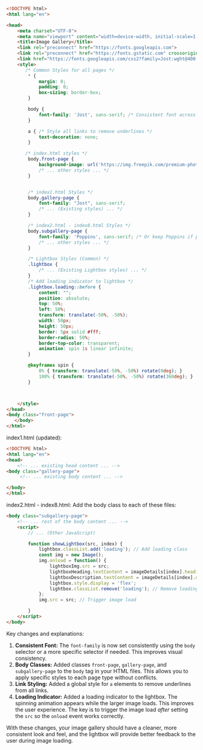 ```html
<!DOCTYPE html>
<html lang="en">

<head>
    <meta charset="UTF-8">
    <meta name="viewport" content="width=device-width, initial-scale=1.0">
    <title>Image Gallery</title>
    <link rel="preconnect" href="https://fonts.googleapis.com">
    <link rel="preconnect" href="https://fonts.gstatic.com" crossorigin>
    <link href="https://fonts.googleapis.com/css2?family=Jost:wght@400;700&family=Raleway+Dots&display=swap" rel="stylesheet">
    <style>
       /* Common Styles for all pages */
        * {
            margin: 0;
            padding: 0;
            box-sizing: border-box;
        }

        body {
            font-family: 'Jost', sans-serif; /* Consistent font across pages */
        }

        a { /* Style all links to remove underlines */
            text-decoration: none;
        }

       /* index.html styles */
        body.front-page {
            background-image: url('https://img.freepik.com/premium-photo/realistic-navy-blue-glitter-background-36294593ht-6f20b8-background-generative-ai_913266-47502.jpg');
            /* ... other styles ... */
        }


        /* index1.html Styles */
        body.gallery-page {
            font-family: "Jost", sans-serif;
            /* ... (Existing styles) ... */
        }

        /* index2.html - index8.html Styles */
        body.subgallery-page {
            font-family: 'Poppins', sans-serif; /* Or keep Poppins if preferred */
            /* ... other styles ... */
        }

        /* Lightbox Styles (Common) */
        .lightbox {
            /* ... (Existing Lightbox styles) ... */
        }
        /* Add loading indicator to lightbox */
        .lightbox.loading::before {
            content: "";
            position: absolute;
            top: 50%;
            left: 50%;
            transform: translate(-50%, -50%);
            width: 50px;
            height: 50px;
            border: 5px solid #fff;
            border-radius: 50%;
            border-top-color: transparent;
            animation: spin 1s linear infinite;
        }

        @keyframes spin {
            0% { transform: translate(-50%, -50%) rotate(0deg); }
            100% { transform: translate(-50%, -50%) rotate(360deg); }
        }



    </style>
</head>
<body class="front-page">
   </body>
</html>

```


index1.html (updated):

```html
<!DOCTYPE html>
<html lang="en">
<head>
    <!-- ... existing head content ... -->
<body class="gallery-page">
     <!-- ... existing body content ... -->

</body>
</html>
```

index2.html - index8.html:
Add the body class to each of these files:

```html
<body class="subgallery-page">
    <!-- ... rest of the body content ... -->
    <script>
        // ... (Other JavaScript)

        function showLightbox(src, index) {
            lightbox.classList.add('loading'); // Add loading class
            const img = new Image();
            img.onload = function() {
                lightboxImg.src = src;
                lightboxHeading.textContent = imageDetails[index].heading;
                lightboxDescription.textContent = imageDetails[index].description;
                lightbox.style.display = 'flex';
                lightbox.classList.remove('loading'); // Remove loading class
            };
            img.src = src; // Trigger image load

        }
    </script>
</body>
```


Key changes and explanations:

1. **Consistent Font:**  The `font-family` is now set consistently using the  `body`  selector or a more specific selector if needed. This improves visual consistency.
2. **Body Classes:** Added classes  `front-page`,  `gallery-page`, and  `subgallery-page`  to the  `body`  tag in your HTML files. This allows you to apply specific styles to each page type without conflicts.
3. **Link Styling:**  Added a global style for  `a`  elements to remove underlines from all links.
4. **Loading Indicator:** Added a loading indicator to the lightbox.  The spinning animation appears while the larger image loads. This improves the user experience.  The key is to trigger the image load *after* setting the  `src`  so the  `onload`  event works correctly.


With these changes, your image gallery should have a cleaner, more consistent look and feel, and the lightbox will provide better feedback to the user during image loading.